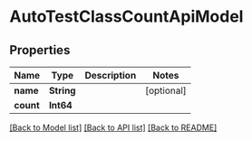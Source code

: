 # AutoTestClassCountApiModel

## Properties
Name | Type | Description | Notes
------------ | ------------- | ------------- | -------------
**name** | **String** |  | [optional] 
**count** | **Int64** |  | 

[[Back to Model list]](../README.md#documentation-for-models) [[Back to API list]](../README.md#documentation-for-api-endpoints) [[Back to README]](../README.md)


